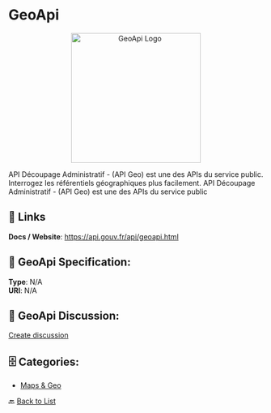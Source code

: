 # GeoApi
<p align="center">
    <img width="256" src="https://raw.githubusercontent.com/apis-list/apis-list/main/apis/geoapi/logo_256x256.png" alt="GeoApi Logo"/>
</p>

API Découpage Administratif - (API Geo) est une des APIs du service public.  Interrogez les référentiels géographiques plus facilement. API Découpage Administratif - (API Geo) est une des APIs du service public

##  🔗 Links
**Docs / Website**: https://api.gouv.fr/api/geoapi.html

## 🧬 GeoApi Specification:
**Type**: N/A  
**URI**: N/A

## 💬 GeoApi Discussion:
[Create discussion](https://github.com/apis-list/apis-list/discussions/new)

## 🗄️ Categories:
- [Maps & Geo](https://github.com/apis-list/apis-list#maps--geo-)




🔙 [Back to List](https://github.com/apis-list/apis-list)

